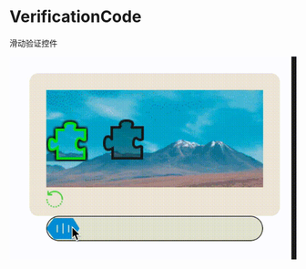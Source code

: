 # VerificationCode
滑动验证控件

![效果如下图](https://raw.githubusercontent.com/ete8652/VerificationCode/master/one.gif?raw=true)
